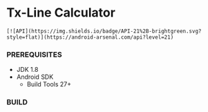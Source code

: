 Tx-Line Calculator
================

```
[![API](https://img.shields.io/badge/API-21%2B-brightgreen.svg?style=flat)](https://android-arsenal.com/api?level=21)
```

### PREREQUISITES

- JDK 1.8
- Android SDK
  - Build Tools 27+

### BUILD

